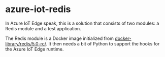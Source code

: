 # azure-iot-redis

In Azure IoT Edge speak, this is a solution that consists of two modules: a Redis module and a test application.

The Redis module is a Docker image initialized from [docker-library/redis/5.0-rc/](https://github.com/docker-library/redis/tree/master/5.0-rc). It then needs a bit of Python to support the hooks for the Azure IoT Edge runtime.
